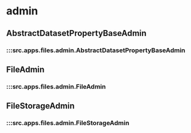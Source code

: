 # admin

## AbstractDatasetPropertyBaseAdmin

### :::src.apps.files.admin.AbstractDatasetPropertyBaseAdmin

## FileAdmin

### :::src.apps.files.admin.FileAdmin

## FileStorageAdmin

### :::src.apps.files.admin.FileStorageAdmin

